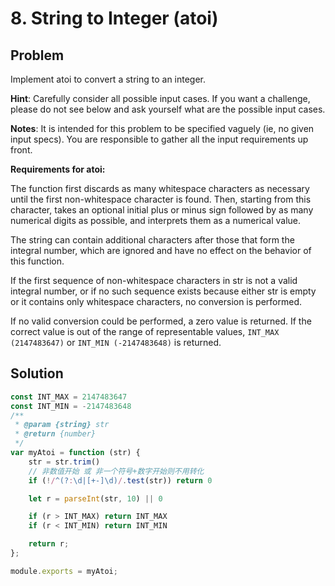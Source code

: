 # 8. String to Integer (atoi)

## Problem

Implement atoi to convert a string to an integer.

**Hint**: Carefully consider all possible input cases. If you want a challenge, please do not see below and ask yourself what are the possible input cases.

**Notes**: It is intended for this problem to be specified vaguely (ie, no given input specs). You are responsible to gather all the input requirements up front.

**Requirements for atoi:**

The function first discards as many whitespace characters as necessary until the first non-whitespace character is found. Then, starting from this character, takes an optional initial plus or minus sign followed by as many numerical digits as possible, and interprets them as a numerical value.

The string can contain additional characters after those that form the integral number, which are ignored and have no effect on the behavior of this function.

If the first sequence of non-whitespace characters in str is not a valid integral number, or if no such sequence exists because either str is empty or it contains only whitespace characters, no conversion is performed.

If no valid conversion could be performed, a zero value is returned. If the correct value is out of the range of representable values, `INT_MAX (2147483647)` or `INT_MIN (-2147483648)` is returned.

## Solution

```js
const INT_MAX = 2147483647
const INT_MIN = -2147483648
/**
 * @param {string} str
 * @return {number}
 */
var myAtoi = function (str) {
    str = str.trim()
    // 非数值开始 或 非一个符号+数字开始则不用转化
    if (!/^(?:\d|[+-]\d)/.test(str)) return 0

    let r = parseInt(str, 10) || 0

    if (r > INT_MAX) return INT_MAX
    if (r < INT_MIN) return INT_MIN

    return r;
};

module.exports = myAtoi;
```
